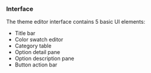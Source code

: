 ### Interface

The theme editor interface contains 5 basic UI elements:

- Title bar
- Color swatch editor
- Category table
- Option detail pane
- Option description pane
- Button action bar
